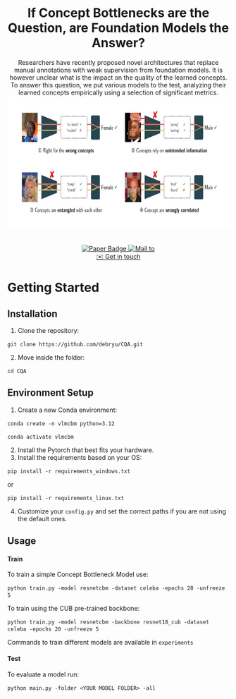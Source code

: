 <div align="center">
  <h1 align="center">If Concept Bottlenecks are the Question, are Foundation Models the Answer?</h1>
</div>
  <div align="center">
 
  <div align="center">
	  Researchers have recently proposed novel architectures that replace manual annotations with weak supervision from foundation models. It is however unclear what is the impact on the quality of the learned concepts. To answer this question, we put various models to the test, analyzing their learned concepts empirically using a selection of significant metrics.
	  <img src="prev.jpg" alt="preview" width="700" height="300">
  </div>

 <br>
 <br>
  <a href="https://arxiv.org/abs/2504.19774v2">
    <img src="https://img.shields.io/badge/%F0%9F%93%84-Paper-blue?style=flat" alt="Paper Badge">
  </a>
  <a href="mailto:emanuele.marconato@unitn.it">
    <img src="https://img.shields.io/badge/%F0%9F%93%AA-Get in touch-blue?style=flat" alt="Mail to">
  </a>
</div>


<div align="center">
  <a href="mailto:emanuele.marconato@unitn.it">✉️ Get in touch</a>
</div>
 
# Getting Started
## Installation
1. Clone the repository:
```
git clone https://github.com/debryu/CQA.git
```
2. Move inside the folder:
```
cd CQA
```
## Environment Setup
1. Create a new Conda environment:
```
conda create -n vlmcbm python=3.12
```
```
conda activate vlmcbm
```
2. Install the Pytorch that best fits your hardware.
3. Install the requirements based on your OS:
```
pip install -r requirements_windows.txt
```
or
```
pip install -r requirements_linux.txt
```

4. Customize your ```config.py``` and set the correct paths if you are not using the default ones.
## Usage
#### Train
To train a simple Concept Bottleneck Model use:
```
python train.py -model resnetcbm -dataset celeba -epochs 20 -unfreeze 5
```
To train using the CUB pre-trained backbone:
```
python train.py -model resnetcbm -backbone resnet18_cub -dataset celeba -epochs 20 -unfreeze 5
```

Commands to train different models are available in ```experiments```

#### Test
To evaluate a model run:
```
python main.py -folder <YOUR MODEL FOLDER> -all
```
